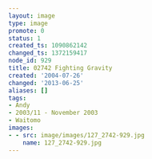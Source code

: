 ```yaml
---
layout: image
type: image
promote: 0
status: 1
created_ts: 1090862142
changed_ts: 1372159417
node_id: 929
title: 02742 Fighting Gravity
created: '2004-07-26'
changed: '2013-06-25'
aliases: []
tags:
- Andy
- 2003/11 - November 2003
- Waitomo
images:
- - src: image/images/127_2742-929.jpg
    name: 127_2742-929.jpg
---
```


